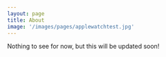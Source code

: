```yaml
---
layout: page
title: About
image: '/images/pages/applewatchtest.jpg'
---
```


Nothing to see for now, but this will be updated soon!
